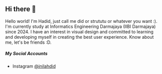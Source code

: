 ## Hi there 👋

Hello world! I'm Hadid, just call me did or strututu or whatever you want :). I'm currently study at Informatics Engineering Darmajaya (IIBI Darmajaya) since 2024. I have an interest in visual design and committed to learning and developing myself in creating the best user experience. Know about me, let's be friends :D.

##### My Social Accounts

- Instagram [@inilahdid](https://instagram.com/inilahdid)
